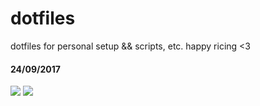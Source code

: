 # dotfiles
dotfiles for personal setup &amp;&amp; scripts, etc. happy ricing &lt;3

#### 24/09/2017

![](https://i.imgur.com/rQuKG9B.jpg)
![](https://i.imgur.com/PYUCi0y.png)
